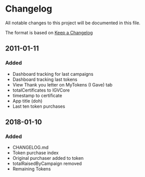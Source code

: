 # Changelog
All notable changes to this project will be documented in this file.

The format is based on [Keep a Changelog](http://keepachangelog.com/en/1.0.0/)

## 2011-01-11
### Added
- Dashboard tracking for last campaigns
- Dashboard tracking last tokens
- View Thank you letter on MyTokens (I Gave) tab
- totalCertificates to IGVCore
- timestamp to certificate
- App title (doh)
- Last ten token purchases

## 2018-01-10

### Added
- CHANGELOG.md
- Token purchase index
- Original purchaser added to token
- totalRaisedByCampaign removed
- Remaining Tokens